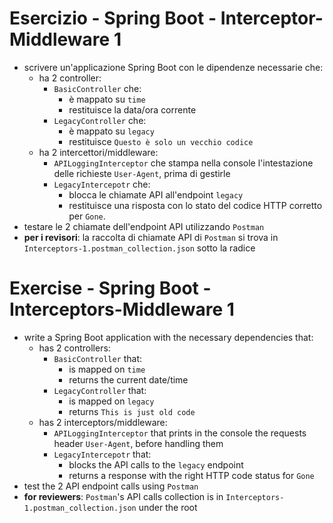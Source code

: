 # Esercizio - Spring Boot - Interceptor-Middleware 1
* scrivere un'applicazione Spring Boot con le dipendenze necessarie che:
  * ha 2 controller:
    * `BasicController` che:
      * è mappato su `time`
      * restituisce la data/ora corrente
    * `LegacyController` che:
      * è mappato su `legacy`
      * restituisce `Questo è solo un vecchio codice`
  * ha 2 intercettori/middleware:
    * `APILoggingInterceptor` che stampa nella console l'intestazione delle richieste `User-Agent`, prima di gestirle
    * `LegacyIntercepotr` che:
      * blocca le chiamate API all'endpoint `legacy`
      * restituisce una risposta con lo stato del codice HTTP corretto per `Gone`.
* testare le 2 chiamate dell'endpoint API utilizzando `Postman`
* **per i revisori**: la raccolta di chiamate API di `Postman` si trova in `Interceptors-1.postman_collection.json` sotto la radice




# Exercise - Spring Boot - Interceptors-Middleware 1
* write a Spring Boot application with the necessary dependencies that:
  * has 2 controllers:
    * `BasicController` that:
      * is mapped on `time`
      * returns the current date/time
    * `LegacyController` that:
      * is mapped on `legacy`
      * returns `This is just old code`
  * has 2 interceptors/middleware:
    * `APILoggingInterceptor` that prints in the console the requests header `User-Agent`, before handling them
    * `LegacyIntercepotr` that:
      * blocks the API calls to the `legacy` endpoint
      * returns a response with the right HTTP code status for `Gone`
* test the 2 API endpoint calls using `Postman`
* **for reviewers**: `Postman`'s API calls collection is in `Interceptors-1.postman_collection.json` under the root
